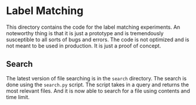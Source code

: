 # Label Matching

This directory contains the code for the label matching experiments. An noteworthy thing is that it is just a prototype and is tremendously susceptible to all sorts of bugs and errors. The code is not optimized and is not meant to be used in production. It is just a proof of concept.

## Search

The latest version of file searching is in the `search` directory. The search is done using the `search.py` script. The script takes in a query and returns the most relevant files. And it is now able to search for a file using contents and time limit.